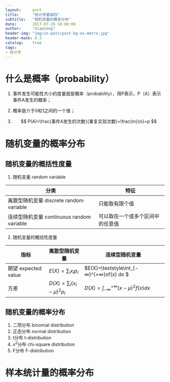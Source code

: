 ```yaml
---
layout:     post
title:      "统计学基础四"
subtitle:   "随机变量的概率分布"
date:       2017-07-29 18:00:00
author:     "Xiaotong"
header-img: "img/in-post/post-bg-os-metro.jpg"
header-mask: 0.3
catalog:    true
tags:
- 统计学
---
```

# 什么是概率（probability）

1. 事件发生可能性大小的度量就是概率（probability），用P表示，P（A）表示事件A发生的概率；

2. 概率是介于0和1之间的一个值；

3. $$
   P(A)=\frac{事件A发生的次数}{重复实验次数}=\frac{m}{n}=p
   $$


# 随机变量的概率分布

## 随机变量的概括性度量

1. 随机变量 random variable

| 分类                                 | 特征               |
| ---------------------------------- | ---------------- |
| 离散型随机变量 discrete random variable   | 只能取有限个值          |
| 连续型随机变量 continuous random variable | 可以取在一个或多个区间中的任意值 |

2. 随机变量的概括性度量

| 指标                | 离散型随机变量                      | 连续型随机变量                                  |
| ----------------- | ---------------------------- | ---------------------------------------- |
| 期望 expected value | $E(X)=\sum_{i} x_i p_i$      | $E(X)=\textstyle\int_{-∞}^{+∞}xf(x) dx $ |
| 方差                | $D(X)=\sum_{i}(x_i-μ)^2 p_i$ | $D(X)=\textstyle\int_{-∞}^{+∞}(x-μ)^2f(x)dx$ |

## 随机变量的概率分布

1. 二项分布 binomial distribution
2. 正态分布 normal distribution
3. t分布 t-distribution
4. ​$x^2$分布 chi-square distribution
5. F分布 F-distribution

# 样本统计量的概率分布



